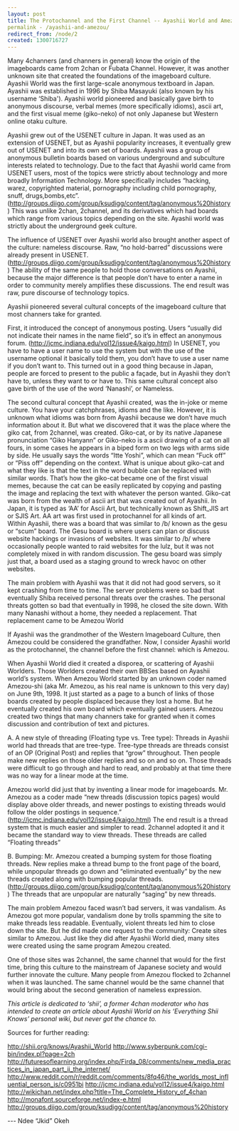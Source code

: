 ```yaml
---
layout: post
title: The Protochannel and the First Channel -- Ayashii World and Amezou World – The Grandparents of the Western Imageboard Culture
permalink - /ayashii-and-amezou/
redirect_from: /node/2
created: 1300716727
---
```

Many 4channers (and channers in general) know the origin of the imageboards came from 2chan or Fubata Channel.  However, it was another unknown site that created the foundations of the imageboard culture. Ayashii World was the first large-scale anonymous textboard in Japan. Ayashii was established in 1996 by Shiba Masayuki (also known by his username ‘Shiba'). Ayashii world pioneered and basically gave birth to anonymous discourse, verbal memes (more specifically idioms), ascii art, and the first visual meme (giko-neko) of not only Japanese but Western online otaku culture.

Ayashii grew out of the USENET culture in Japan. It was used as an extension of USENET, but as Ayashii popularity increases, it eventually grew out of USENET and into its own set of boards. Ayashii was a group of anonymous bulletin boards based on various underground and subculture interests related to technology.  Due to the fact that Ayashii world came from USENET users, most of the topics were strictly about technology and more broadly Information Technology. More specifically includes “hacking, warez, copyrighted material, pornography including child pornography, snuff, drugs,bombs,etc”.(http://groups.diigo.com/group/ksudigg/content/tag/anonymous%20history) This was unlike 2chan, 2channel, and its derivatives which had boards which range from various topics depending on the site. Ayashii world was strictly about the underground geek culture.

The influence of USENET over Ayashii world also brought another aspect of the culture: nameless discourse. Raw, “no hold-barred” discussions were already present in USENET. (http://groups.diigo.com/group/ksudigg/content/tag/anonymous%20history) The ability of the same people to hold those conversations on Ayashii, because the major difference is that people don’t have to enter a name in order to community merely amplifies these discussions. The end result was raw, pure discourse of technology topics.  

Ayashii pioneered several cultural concepts of the imageboard culture that most channers take for granted.

First, it introduced the concept of anonymous posting. Users “usually did not indicate their names in the name field”, so it’s in effect an anonymous forum. (http://jcmc.indiana.edu/vol12/issue4/kaigo.html) In USENET, you have to have a user name to use the system but with the use of the username optional it basically told them, you don’t have to use a user name if you don’t want to. This turned out in a good thing because in Japan, people are forced to present to the public a façade, but in Ayashii they don’t have to, unless they want to or have to. This same cultural concept also gave birth of the use of the word ‘Nanashi’, or Nameless.

The second cultural concept that Ayashii created, was the in-joke or meme culture. You have your catchphrases, idioms and the like. However, it is unknown what idioms was born from Ayashii because we don’t have much information about it. But what we discovered that it was the place where the giko cat, from 2channel, was created. 
Giko-cat, or by its native Japanese pronunciation “Giko Hanyann” or Giko-neko  is a ascii drawing of a cat on all fours, in some cases he appears in a biped form on two legs with arms side by side. He usually says the words “Itte Yoshi”, which can mean “Fuck off” or “Piss off” depending on the context. What is unique about giko-cat and what they like is that the text in the word bubble can be replaced with similar words.  That’s how the giko-cat became one of the first visual memes, because the cat can be easily replicated by copying and pasting the image and replacing the text with whatever the person wanted. Giko-cat was born from the wealth of ascii art that was created out of Ayashii. In Japan, it is typed as ‘AA’ for Ascii Art, but technically known as Shift_JIS art or SJIS Art.  AA art was first used in protochannel for all kinds of art.  
Within Ayashii, there was a board that was similar to /b/ known as the gesu or “scum” board. The Gesu board is where users can plan or discuss website hackings or invasions of websites. It was similar to /b/ where occasionally people wanted to raid websites for the lulz, but it was not completely mixed in with random discussion. The gesu board was simply just that, a board used as a staging ground to wreck havoc on other websites.

The main problem with Ayashii was that it did not had good servers, so it kept crashing from time to time. The server problems were so bad that eventually Shiba received personal threats over the crashes. The personal threats gotten so bad that eventually in 1998, he closed the site down.  With many Nanashi without a home, they needed a replacement. That replacement came to be Amezou World

If Ayashii was the grandmother of the Western Imageboard Culture, then Amezou could be considered the grandfather. Now, I consider Ayashii world as the protochannel, the channel before the first channel: which is Amezou. 

When Ayashii World died it created a disporea, or scattering of Ayashii Worlders. Those Worlders created their own BBSes based on Ayashii world’s system. When Amezou World started by an unknown coder named Amezou-shi (aka Mr. Amezou, as his real name is unknown to this very day) on June 9th, 1998. It just started as a page to a bunch of links of those boards created by people displaced because they lost a home. But he eventually created his own board which eventually gained users. 
Amezou created two things that many channers take for granted when it comes discussion and contribution of text and pictures.

A.	A new style of threading (Floating type vs. Tree type): Threads in Ayashii world had threads that are tree-type. Tree-type threads are threads consist of an OP (Original Post) and replies that “grow” throughout. Then people make new replies on those older replies and so on and so on. Those threads were difficult to go through and hard to read, and probably at that time there was no way for a linear mode at the time.

Amezou world did just that by inventing a linear mode for imageboards. Mr. Amezou as a coder made “new threads (discussion topics pages) would display above older threads, and newer postings to existing threads would follow the older postings in sequence.” (http://jcmc.indiana.edu/vol12/issue4/kaigo.html) The end result is a thread system that is much easier and simpler to read. 2channel adopted it and it became the standard way to view threads. These threads are called “Floating threads”

B.	Bumping:  Mr. Amezou created a bumping system for those floating threads. New replies make a thread bump to the front page of the board, while unpopular threads go down and “eliminated eventually” by the new threads created along with bumping popular threads. (http://groups.diigo.com/group/ksudigg/content/tag/anonymous%20history) The threads that are unpopular are naturally “saging” by new threads. 

The main problem Amezou faced wasn’t bad servers, it was vandalism. As Amezou got more popular, vandalism done by trolls spamming the site to make threads less readable. Eventually, violent threats led him to close down the site. But he did made one request to the community: Create sites similar to Amezou. Just like they did after Ayashii World died, many sites were created using the same program Amezou created.

One of those sites was 2channel, the same channel that would for the first time, bring this culture to the mainstream of Japanese society and would further innovate the culture. Many people from Amezou flocked to 2channel when it was launched. The same channel would be the same channel that would bring about the second generation of nameless expression.

<i>This article is dedicated to ‘shii’, a former 4chan moderator who has intended to create an article about Ayashii World on his ‘Everything Shii Knows’ personal wiki, but never got the chance to. </i>

Sources for further reading:

http://shii.org/knows/Ayashii_World
http://www.syberpunk.com/cgi-bin/index.pl?page=2ch
http://futuresoflearning.org/index.php/Firda_08/comments/new_media_practices_in_japan_part_ii_the_internet/
http://www.reddit.com/r/reddit.com/comments/8fq46/the_worlds_most_influential_person_is/c0951bi
http://jcmc.indiana.edu/vol12/issue4/kaigo.html
http://wikichan.net/index.php?title=The_Complete_History_of_4chan
http://monafont.sourceforge.net/index-e.html
http://groups.diigo.com/group/ksudigg/content/tag/anonymous%20history

--- Ndee “Jkid” Okeh
